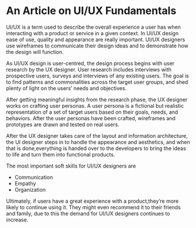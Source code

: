 # An Article on UI/UX Fundamentals

UI/UX is a term used to describe the overall experience a user has when interacting with a product or service in a given context. In UI/UX design ease of use, quality and appearance are really important. UI/UX designers use wireframes to communicate their design ideas and to demonstrate how the design will function.

As UI/UX design is user-centred, the design process begins with user research by the UX designer. User research includes interviews with prospective users, surveys and interviews of any existing users. The goal is to find patterns and commonalities across the target user groups, and shed plenty of light on the users’ needs and objectives.

After getting meaningful insights from the research phase, the UX designer works on crafting user personas. A user persona is a fictional but realistic representation of a set of target users based on their goals, needs, and behaviors. After the user personas have been crafted, wireframes and prototypes are drawn and tested on real users.

After the UX designer takes care of the layout and information architecture, the UI designer steps in to handle the appearance and aesthetics, and when that is done,everything is handed over to the developers to bring the ideas to life and turn them into functional products.

The most important soft skills for UI/UX designers are
- Communication
- Empathy
- Organization

Ultimately, if users have a great experience with a product,they’re more likely to continue using it. They might even recommend it to their friends and family, due to this the demand for UI/UX designers continues to increase.